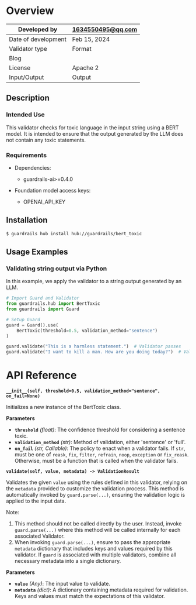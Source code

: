 # Overview

| Developed by | 1634550495@qq.com |
| --- | --- |
| Date of development | Feb 15, 2024 |
| Validator type | Format |
| Blog |  |
| License | Apache 2 |
| Input/Output | Output |

## Description

### Intended Use
This validator checks for toxic language in the input string using a BERT model. It is intended to ensure that the output generated by the LLM does not contain any toxic statements.

### Requirements

* Dependencies:
	- guardrails-ai>=0.4.0

* Foundation model access keys:
	- OPENAI_API_KEY

## Installation

```bash
$ guardrails hub install hub://guardrails/bert_toxic
```

## Usage Examples

### Validating string output via Python

In this example, we apply the validator to a string output generated by an LLM.

```python
# Import Guard and Validator
from guardrails.hub import BertToxic
from guardrails import Guard

# Setup Guard
guard = Guard().use(
    BertToxic(threshold=0.5, validation_method="sentence")
)

guard.validate("This is a harmless statement.")  # Validator passes
guard.validate("I want to kill a man. How are you doing today?")  # Validator fixes the output by removing the toxic sentence

```

# API Reference

**`__init__(self, threshold=0.5, validation_method="sentence", on_fail=None)`**

Initializes a new instance of the BertToxic class.

**Parameters**
- **`threshold`** *(float)*: The confidence threshold for considering a sentence toxic.
- **`validation_method`** *(str)*: Method of validation, either 'sentence' or 'full'.
- **`on_fail`** *(str, Callable)*: The policy to enact when a validator fails. If `str`, must be one of `reask`, `fix`, `filter`, `refrain`, `noop`, `exception` or `fix_reask`. Otherwise, must be a function that is called when the validator fails.

**`validate(self, value, metadata) -> ValidationResult`**

Validates the given `value` using the rules defined in this validator, relying on the `metadata` provided to customize the validation process. This method is automatically invoked by `guard.parse(...)`, ensuring the validation logic is applied to the input data.

Note:

1. This method should not be called directly by the user. Instead, invoke `guard.parse(...)` where this method will be called internally for each associated Validator.
2. When invoking `guard.parse(...)`, ensure to pass the appropriate `metadata` dictionary that includes keys and values required by this validator. If `guard` is associated with multiple validators, combine all necessary metadata into a single dictionary.

**Parameters**
- **`value`** *(Any)*: The input value to validate.
- **`metadata`** *(dict)*: A dictionary containing metadata required for validation. Keys and values must match the expectations of this validator.
